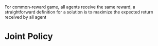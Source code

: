 For common-reward game, all agents receive the same reward, a straightforward definition for a solution is to maximize the expected return received by all agent

# Joint Policy
